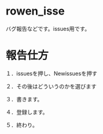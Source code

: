 # rowen_isse
バグ報告などです。issues用です。

# 報告仕方
１．issuesを押し、Newissuesを押す

２．その後はどういうのかを選びます

３．書きます。

４．登録します。

５．終わり。
